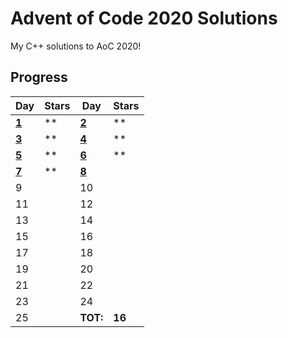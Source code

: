 # Advent of Code 2020 Solutions

My C++ solutions to AoC 2020!

## Progress
  
| Day | Stars | Day | Stars |
| ------ | ------ | ------ | ------ |
| **[1](https://github.com/joyjwlee/Advent-of-Code/tree/main/2020/Day%201%20-%20Report%20Repair)**  | ** | **[2](https://github.com/joyjwlee/Advent-of-Code/tree/main/2020/Day%202%20-%20Password%20Philosophy)** | ** |
| **[3](https://github.com/joyjwlee/Advent-of-Code/tree/main/2020/Day%203%20-%20Toboggan%20Trajectory)**  | ** | **[4](https://github.com/joyjwlee/Advent-of-Code/tree/main/2020/Day%204%20-%20Passport%20Processing)** | ** |
| **[5](https://github.com/joyjwlee/Advent-of-Code/tree/main/2020/Day%205%20-%20Binary%20Boarding)**  | ** | **[6](https://github.com/joyjwlee/Advent-of-Code/tree/main/2020/Day%206%20-%20Custom%20Customs)** | ** |
| **[7](https://github.com/joyjwlee/Advent-of-Code/tree/main/2020/Day%207%20-%20Handy%20Haversacks)**  | ** | **[8](https://github.com/joyjwlee/Advent-of-Code/tree/main/2020/Day%208%20-%20Handheld%20Halting)**  |  |
| 9                  |    | 10 |  |
| 11                 |    | 12 |  |
| 13                 |    | 14 |  |
| 15                 |    | 16 |  |
| 17                 |    | 18 |  |
| 19                 |    | 20 |  |
| 21                 |    | 22 |  |
| 23                 |    | 24 |  |
| 25                 |    | **TOT:** | **16** |